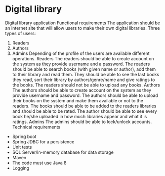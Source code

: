 # Digital library
 
Digital library application
Functional requirements
The application should be an internet site that will allow users to make their own digital libraries. Three types of users:
1.	Readers
2.	Authors
3.	Admins
Depending of the profile of the users are available different operations.
Readers
The readers should be able to create account on the system as they provide username and a password. The readers should be able to search books (with given name or author), add them to their library and read them. They should be able to see the last books they read, sort their library by authors/genre/name and give ratings to the books. The readers should not be able to upload any books.
Authors
The authors should be able to create account on the system as they provide username and password. The authors should be able to upload their books on the system and make them available or not to the readers. The books should be able to be added to the readers libraries and should be able to be rated. The author should be able to see every book he/she uploaded in how much libraries appear and what it is ratings.
Admins
The admins should be able to lock/unlock accounts.
Technical requirements
-	Spring boot
-	Spring JDBC for a persistence
-	Unit tests
-	SQL Server/In-memory database for data storage
-	Maven
-	The code must use Java 8
-	Logging
